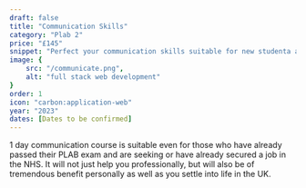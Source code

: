 ```yaml
---
draft: false
title: "Communication Skills"
category: "Plab 2"
price: "£145"
snippet: "Perfect your communication skills suitable for new studenta and PLAB gradutes"
image: {
    src: "/communicate.png",
    alt: "full stack web development"
}
order: 1
icon: "carbon:application-web"
year: "2023"
dates: [Dates to be confirmed]
---
```



1 day communication course is suitable even for those who have already passed their PLAB exam and are seeking or have already secured a job in the NHS. It will not just help you professionally, but will also be of tremendous benefit personally as well as you settle into life in the UK.
